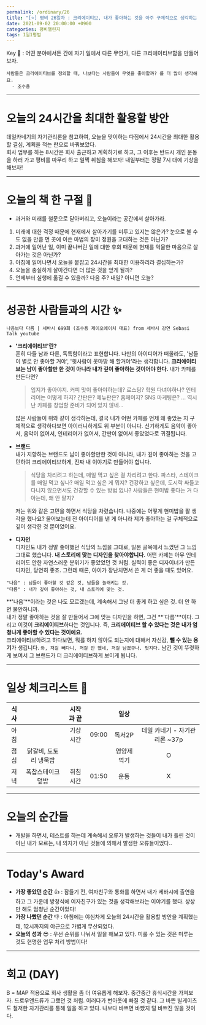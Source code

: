 ```yaml
---
permalink: /ordinary/26
title: "[⭐] 평비 26일차 : 크리에이티브, 내가 좋아하는 것을 아주 구체적으로 생각하는 것"
date: 2021-09-02 20:00:00 +0900
categories: 평비챌린지
tags: 1일1평범
---  
```

Key 🔑 : 어떤 분야에서든 간에 자기 일에서 다른 무언가, 다른 크리에이티브함을 만들어보자.
```
사람들은 크리에이티브를 정의할 때, 나보다는 사람들이 무엇을 좋아할까? 를 더 많이 생각해요.
  - 조수용
```

---
# 오늘의 24시간을 최대한 활용할 방안
데일카네기의 자기관리론을 참고하여, 오늘을 맞이하는 다짐에서 24시간을 최대한 활용할 결심, 계획을 적는 란으로 바꿔보았다.  
회사 업무를 하는 8시간은 회사 출근하고 계획하기로 하고, 그 이후는 반드시 개인 운동을 하러 가고 평비를 마무리 하고 일찍 취침을 해보자! 내일부터는 정말 7시 대에 기상을 해보자!

---
# 오늘의 책 한 구절 📕
- 과거와 미래를 철문으로 닫아버리고, 오늘이라는 공간에서 살아가라.
1. 미래에 대한 걱정 때문에 현재에서 살아가기를 미루고 있지는 않은가? 눈으로 볼 수도 없을 만큼 먼 곳에 이쓴 마법의 장미 정원을 고대하는 것은 아닌가?  
2. 과거에 일어난 일, 이미 끝나버린 일에 대한 후회 때문에 현재를 억울한 마음으로 살아가는 것은 아닌가?  
3. 아침에 일어나면서 오늘을 붙잡고 24시간을 최대한 이용하리라 결심하는가?  
4. 오늘을 충실하게 살아간다면 더 많은 것을 얻게 될까?  
5. 언제부터 실행에 옮길 수 있을까? 다음 주? 내일? 아니면 오늘?  

---
# 성공한 사람들과의 시간 ✨
`나음보다 다름 | 세바시 699회 (조수용 제이오에이치 대표) from 세바시 강연 Sebasi Talk youtube`  
- **'크리에이티브'란?**  
  흔히 다들 남과 다른, 독특함이라고 표현합니다. 나만의 아이디어가 떠올라도, '남들이 별로 안 좋아할 거야', '윗사람이 못마땅 해 할거야'라는 생각합니다. **크리에이티브는 남이 좋아할만 한 것이 아니라 내가 깊이 좋아하는 것이어야 한다.** 내가 카페를 만든다면?  

  > 입지가 좋아야지. 커피 맛이 좋아야하는데? 로스팅? 학원 다녀야하나? 인테리어는 어떻게 하지? 간판은? 메뉴판은? 홈페이지? SNS 마케팅은? ... 역시 난 카페를 창업할 준비가 되어 있지 않네...  

  많은 사람들이 위와 같이 생각하는데, 결국 내가 어떤 카페를 언제 왜 좋았는 지 구체적으로 생각하다보면 아이러니하게도 위 부분이 아니다. 신기하게도 음악이 좋아서, 음악이 없어서, 인테리어가 없어서, 간판이 없어서 좋았었다로 귀결됩니다.
- **브랜드**  
  내가 지향하는 브랜드도 남이 좋아할만한 것이 아니라, 내가 깊이 좋아하는 것을 고민하여 크리에이티브하게, 진짜 내 이야기로 만들어야 합니다.

  > 식당을 차리려고 하는데, 매일 먹고 싶은 걸 차리려고 한다. 파스타, 스테이크를 매일 먹고 싶나? 매일 먹고 싶은 게 뭐지? 건강하고 싶은데, 도시락 싸들고 다니지 않으면서도 건강할 수 있는 방법 없나? 사람들은 현미밥 좋다는 거 다 아는데, 왜 안 팔지?  

  저는 위와 같은 고민을 하면서 식당을 차렸습니다. 나중에는 어떻게 현미밥을 팔 생각을 했나요? 물어보는데 전 아이디어를 낸 게 아니라 제가 좋아하는 걸 구체적으로 깊이 생각한 것 뿐이었어요.  
- **디자인**  
  디자인도 내가 정말 좋아했던 식당의 느낌을 그대로, 일본 골목에서 느꼈던 그 느낌 그대로 했습니다. **내 스토리에 맞는 디자인을 찾아야합니다.** 어떤 카페는 아무 인테리어도 안한 자연스러운 분위기가 좋았었던 것 처럼. 실력이 좋은 디자이너가 만든 디자인, 당연히 좋죠. 그런데 때론, 아이가 장난치면서 쓴 게 더 좋을 때도 있어요.

```
"나음" : 남들이 좋아할 것 같은 것, 남들을 놀래키는 것.
"다름" : 내가 깊이 좋아하는 것, 내 스토리에 맞는 것.
```
**'나음'**이라는 것은 나도 모르겠는데, 계속해서 그냥 더 좋게 하고 싶은 것. 더 안 하면 불안하니까.  
내가 정말 좋아하는 것을 잘 만들어서 그에 맞는 디자인을 하면, 그건 **'다름'**이다. 그리고 이것이 **크리에이티브**하다는 것입니다. 즉, **크리에이티브 할 수 있다는 것은 내가 엄청나게 좋아할 수 있다는 것이에요.**  
크리에이티브하려고 하다보면, 뭐를 하지 않아도 되는지에 대해서 자신감, **뺄 수 있는 용기**가 생깁니다. `와, 저걸 빼다니, 저걸 안 했네, 저걸 남겼구나. 멋지다.` 남긴 것이 뚜렷하게 보여서 그 브랜드가 더 크리에이티브하게 보이게 됩니다.  

---
# 일상 체크리스트 📃

| 식사 |  | 시작과 끝 |  | 일상 |  |
|:----:|:----:|:----:|:----:|:----:|:----:|
| 아침 |  | 기상 시간 | 09:00 | 독서2P | 데일 카네기 - 자기관리론 ~37p |
| 점심 | 닭갈비, 도토리 냉묵밥 |  |  | 영양제 먹기 | O |
| 저녁 | 폭찹스테이크덮밥 | 취침 시간 | 01:50 | 운동 | X |

---
# 오늘의 순간들
- 개발을 하면서, 테스트를 하는데 계속해서 오류가 발생하는 것들이 내가 틀린 것이 아닌 내가 모르는, 내 의지가 아닌 것들에 의해서 발생한 오류들이었다..

---
# Today's Award
- **가장 좋았던 순간** 👍 : 잠들기 전, 여자친구와 통화를 하면서 내가 세바시에 출연을 하고 그 가운데 방청석에 여자친구가 있는 것을 생각해보라는 이야기를 했다. 상상만 해도 엄청난 순간이었다!
- **가장 나빴던 순간** 👎 : 아침에는 야심차게 오늘의 24시간을 활용할 방안을 계획했는데, 12시까지의 야근으로 가볍게 무산되었다.
- **오늘의 성과** 😎 : 우선 순위를 나눠서 일을 해보고 있다. 미룰 수 있는 것은 미루는 것도 현명한 업무 처리 방법이다!

---
# 회고 (DAY)
B = MAP 적용으로 회사 생활을 좀 더 여유롭게 해보자. 중간중간 휴식시간을 가져보자. 드로우앤드류가 그랬던 것 처럼. 이러다가 번아웃에 빠질 것 같다. 그 바쁜 빌게이츠도 철저한 자기관리를 통해 일을 하고 있다. 나보다 바쁘면 바빴지 덜 바쁘진 않을 것이다.